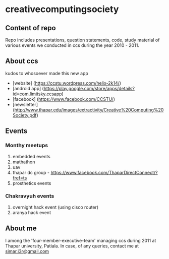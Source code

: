 # creativecomputingsociety

## Content of repo
Repo includes presentations, question statements, code, study material of various events we conducted in ccs during the year 2010 - 2011.

## About ccs
kudos to whosoever made this new app
- [website] (https://ccstu.wordpress.com/helix-2k14/)
- [android app] (https://play.google.com/store/apps/details?id=com.limitsky.ccsapp)
- [facebook] (https://www.facebook.com/CCSTU/)
- [newsletter] (http://www.thapar.edu/images/extractivity/Creative%20Computing%20Society.pdf)

## Events

### Monthy meetups
1. embedded events
2. mathathon
3. uav
4. thapar dc group - https://www.facebook.com/ThaparDirectConnect/?fref=ts
5. prosthetics events

### Chakravyuh events
1. overnight hack event (using cisco router)
2. aranya hack event

## About me
I among the 'four-member-executive-team' managing ccs during 2011 at Thapar university, Patiala.
In case, of any queries, contact me at simar.i3r@gmail.com
